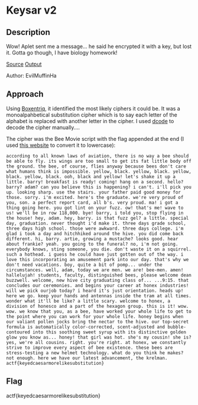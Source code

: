 # Keysar v2

## Description

Wow! Aplet sent me a message... he said he encrypted it with a key, but lost it. Gotta go though, I have biology homework!

[Source](./chall.py) [Output](./out.txt)

Author: EvilMuffinHa

## Approach

Using [Boxentriq](https://www.boxentriq.com/code-breaking/cipher-identifier), it identified the most likely ciphers it could be. It was a monoalpahbetical substitution cipher which is to say each letter of the alphabet is replaced with another letter in the cipher. I used [dcode](https://www.dcode.fr/monoalphabetic-substitution) to decode the cipher manually....

The cipher was the Bee Movie script with the flag appended at the end (I used [this website](https://convertcase.net/) to convert it to lowercase):

```text
according to all known laws of aviation, there is no way a bee should be able to fly. its wings are too small to get its fat little body off the ground. the bee, of course, flies anyway because bees don't care what humans think is impossible. yellow, black. yellow, black. yellow, black. yellow, black. ooh, black and yellow! let's shake it up a little. barry! breakfast is ready! coming! hang on a second. hello? barry? adam? can you believe this is happening? i can't. i'll pick you up. looking sharp. use the stairs. your father paid good money for those. sorry. i'm excited. here's the graduate. we're very proud of you, son. a perfect report card, all b's. very proud. ma! i got a thing going here. you got lint on your fuzz. ow! that's me! wave to us! we'll be in row 118,000. bye! barry, i told you, stop flying in the house! hey, adam. hey, barry. is that fuzz gel? a little. special day, graduation. never thought i'd make it. three days grade school, three days high school. those were awkward. three days college. i'm glad i took a day and hitchhiked around the hive. you did come back different. hi, barry. artie, growing a mustache? looks good. hear about frankie? yeah. you going to the funeral? no, i'm not going. everybody knows, sting someone, you die. don't waste it on a squirrel. such a hothead. i guess he could have just gotten out of the way. i love this incorporating an amusement park into our day. that's why we don't need vacations. boy, quite a bit of pomp... under the circumstances. well, adam, today we are men. we are! bee-men. amen! hallelujah! students, faculty, distinguished bees, please welcome dean buzzwell. welcome, new hive city graduating class of... ...9:15. that concludes our ceremonies. and begins your career at honex industries! will we pick ourjob today? i heard it's just orientation. heads up! here we go. keep your hands and antennas inside the tram at all times. wonder what it'll be like? a little scary. welcome to honex, a division of honesco and a part of the hexagon group. this is it! wow. wow. we know that you, as a bee, have worked your whole life to get to the point where you can work for your whole life. honey begins when our valiant pollen jocks bring the nectar to the hive. our top-secret formula is automatically color-corrected, scent-adjusted and bubble-contoured into this soothing sweet syrup with its distinctive golden glow you know as... honey! that girl was hot. she's my cousin! she is? yes, we're all cousins. right. you're right. at honex, we constantly strive to improve every aspect of bee existence. these bees are stress-testing a new helmet technology. what do you think he makes? not enough. here we have our latest advancement, the krelman. actf{keyedcaesarmorelikesubstitution}
```

## Flag

actf{keyedcaesarmorelikesubstitution}
